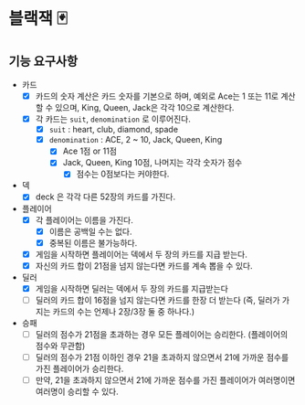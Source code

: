 # 블랙잭 🃏

## 기능 요구사항

- 카드
  - [x] 카드의 숫자 계산은 카드 숫자를 기본으로 하며, 예외로 Ace는 1 또는 11로 계산할 수 있으며, King, Queen, Jack은 각각 10으로 계산한다.
  - [x] 각 카드는 `suit`, `denomination` 로 이루어진다. 
    - [x] `suit` : heart, club, diamond, spade
    - [x] `denomination` : ACE, 2 ~ 10, Jack, Queen, King
        - [x] Ace 1점 or 11점
        - [x] Jack, Queen, King 10점, 나머지는 각각 숫자가 점수
          - [x] 점수는 0점보다는 커야한다. 
- 덱
  - [x] deck 은 각각 다른 52장의 카드를 가진다.

- 플레이어
  - [x] 각 플레이어는 이름을 가진다.
    - [x] 이름은 공백일 수는 없다.
    - [x] 중복된 이름은 불가능하다.
  - [x] 게임을 시작하면 플레이어는 덱에서 두 장의 카드를 지급 받는다.
  - [x] 자신의 카드 합이 21점을 넘지 않는다면 카드를 계속 뽑을 수 있다.

- 딜러
  - [x] 게임을 시작하면 딜러는 덱에서 두 장의 카드를 지급받는다
  - [ ] 딜러의 카드 합이 16점을 넘지 않는다면 카드를 한장 더 받는다 (즉, 딜러가 가지는 카드의 수는 언제나 2장/3장 둘 중 하나다.)

- 승패
  - [ ] 딜러의 점수가 21점을 초과하는 경우 모든 플레이어는 승리한다. (플레이어의 점수와 무관함)
  - [ ] 딜러의 점수가 21점 이하인 경우 21을 초과하지 않으면서 21에 가까운 점수를 가진 플레이어가 승리한다.
  - [ ] 만약, 21을 초과하지 않으면서 21에 가까운 점수를 가진 플레이어가 여러명이면 여러명이 승리할 수 있다.
